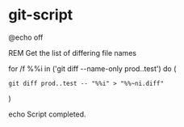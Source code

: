# git-script


@echo off

REM Get the list of differing file names

for /f %%i in ('git diff --name-only prod..test') do (

    git diff prod..test -- "%%i" > "%%~ni.diff"
    
)

echo Script completed.
